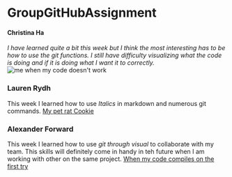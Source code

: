 # GroupGitHubAssignment

#### Christina Ha
_I have learned quite a bit this week but I think the most interesting has to be how to use the git functions. 
I still have difficulty visualizing what the code is doing and if it is doing what I want it to correctly._
![me when my code doesn't work](https://1funny.com/wp-content/uploads/2010/12/funny-face-cat.jpg) 

### Lauren Rydh
This week I learned how to use _Italics_ in markdown and numerous git commands. 
[My pet rat Cookie](https://photos.app.goo.gl/1aLqHKU26dykQqvK6)

### Alexander Forward
This week I learned how to use _git through visual_ to collaborate with my team. This skills will definitely come in handy in teh future when I am 
working with other on the same project. 
[When my code compiles on the first try](https://media.giphy.com/media/GmXMpIy7yhlD2/giphy.gif)
